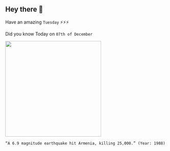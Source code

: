## Hey there 👋
Have an amazing `Tuesday` ⚡⚡⚡

Did you know Today on `07th of December`
 
 [<img src="https://upload.wikimedia.org/wikipedia/commons/4/47/Relief_Map_of_Armenia.png" width="300" />](https://en.wikipedia.org/wiki/1988_Armenian_earthquake) 
 ```
“A 6.9 magnitude earthquake hit Armenia, killing 25,000.” (Year: 1988)
```
